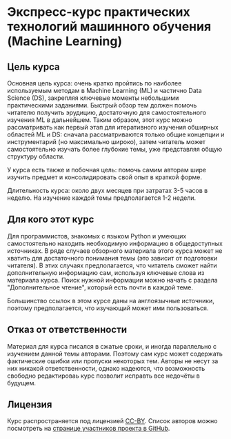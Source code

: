 # Экспресс-курс практических технологий машинного обучения (Machine Learning)

## Цель курса

Основная цель курса: очень кратко пройтись по наиболее используемым методам в Machine Learning (ML) и частично Data Science (DS), закрепляя ключевые моменты небольшими практическими заданиями. Быстрый обзор тем должен помочь читателю получить эрудицию, достаточную для самостоятельного изучения ML в дальнейшем. Таким образом, этот курс можно рассматривать как первый этап для итеративного изучения обширных областей ML и DS: сначала рассматриваются только общие концепции и инструментарий (но максимально широко), затем читатель может самостоятельно изучать более глубокие темы, уже представляя общую структуру области.

У курса есть также и побочная цель: помочь самим авторам шире изучить предмет и консолидировать свой опыт в краткой форме.

Длительность курса: около двух месяцев при затратах 3-5 часов в неделю. На изучение каждой темы предполагается 1-2 недели.

## Для кого этот курс

Для программистов, знакомых с языком Python и умеющих самостоятельно находить необходимую информацию в общедоступных источниках. В ряде случаев обзорного материала этого курса может не хватить для достаточного понимания темы (это зависит от подготовки читателя). В этих случаях предполагается, что читатель сможет найти дополнительную информацию сам, используя ключевые слова из материала курса. Поиск нужной информации можно начать с раздела "Дополнительное чтение", который есть почти в каждой теме.

Большинство ссылок в этом курсе даны на англоязычные источники, поэтому предполагается, что изучающий может ими пользоваться.

## Отказ от ответственности

Материал для курса писался в сжатые сроки, и иногда параллельно с изучением данной темы авторами. Поэтому сам курс может содержать фактические ошибки или пропуски некоторых тем. Авторы не несут за них никакой ответственности, однако надеются, что возможность свободно редактироваь курс позволит исправть все недочёты в будущем.

## Лицензия

Курс распространяется под лицензией [CC-BY](https://creativecommons.org/licenses/by/4.0/). Список авторов можно посмотреть на [странице участников проекта в GitHub](https://github.com/SciYY/ml_practical_overview_ru/graphs/contributors).
